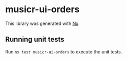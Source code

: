 # musicr-ui-orders

This library was generated with [Nx](https://nx.dev).

## Running unit tests

Run `nx test musicr-ui-orders` to execute the unit tests.
